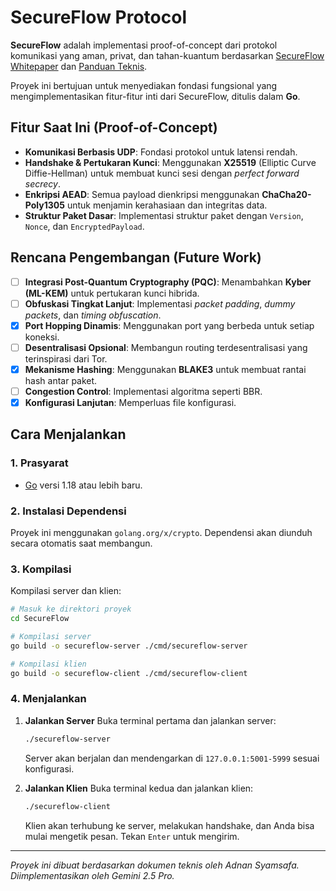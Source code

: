 # SecureFlow Protocol

**SecureFlow** adalah implementasi proof-of-concept dari protokol komunikasi yang aman, privat, dan tahan-kuantum berdasarkan [SecureFlow Whitepaper](https://github.com/eikarna/SecureFlow) dan [Panduan Teknis](https://github.com/eikarna/SecureFlow).

Proyek ini bertujuan untuk menyediakan fondasi fungsional yang mengimplementasikan fitur-fitur inti dari SecureFlow, ditulis dalam **Go**.

## Fitur Saat Ini (Proof-of-Concept)

*   **Komunikasi Berbasis UDP**: Fondasi protokol untuk latensi rendah.
*   **Handshake & Pertukaran Kunci**: Menggunakan **X25519** (Elliptic Curve Diffie-Hellman) untuk membuat kunci sesi dengan *perfect forward secrecy*.
*   **Enkripsi AEAD**: Semua payload dienkripsi menggunakan **ChaCha20-Poly1305** untuk menjamin kerahasiaan dan integritas data.
*   **Struktur Paket Dasar**: Implementasi struktur paket dengan `Version`, `Nonce`, dan `EncryptedPayload`.

## Rencana Pengembangan (Future Work)

- [ ] **Integrasi Post-Quantum Cryptography (PQC)**: Menambahkan **Kyber (ML-KEM)** untuk pertukaran kunci hibrida.
- [ ] **Obfuskasi Tingkat Lanjut**: Implementasi *packet padding*, *dummy packets*, dan *timing obfuscation*.
- [x] **Port Hopping Dinamis**: Menggunakan port yang berbeda untuk setiap koneksi.
- [ ] **Desentralisasi Opsional**: Membangun routing terdesentralisasi yang terinspirasi dari Tor.
- [x] **Mekanisme Hashing**: Menggunakan **BLAKE3** untuk membuat rantai hash antar paket.
- [ ] **Congestion Control**: Implementasi algoritma seperti BBR.
- [x] **Konfigurasi Lanjutan**: Memperluas file konfigurasi.

## Cara Menjalankan

### 1. Prasyarat

- [Go](https://golang.org/dl/) versi 1.18 atau lebih baru.

### 2. Instalasi Dependensi

Proyek ini menggunakan `golang.org/x/crypto`. Dependensi akan diunduh secara otomatis saat membangun.

### 3. Kompilasi

Kompilasi server dan klien:
```bash
# Masuk ke direktori proyek
cd SecureFlow

# Kompilasi server
go build -o secureflow-server ./cmd/secureflow-server

# Kompilasi klien
go build -o secureflow-client ./cmd/secureflow-client
```

### 4. Menjalankan

1.  **Jalankan Server**
    Buka terminal pertama dan jalankan server:
    ```bash
    ./secureflow-server
    ```
    Server akan berjalan dan mendengarkan di `127.0.0.1:5001-5999` sesuai konfigurasi.

2.  **Jalankan Klien**
    Buka terminal kedua dan jalankan klien:
    ```bash
    ./secureflow-client
    ```
    Klien akan terhubung ke server, melakukan handshake, dan Anda bisa mulai mengetik pesan. Tekan `Enter` untuk mengirim.

---
*Proyek ini dibuat berdasarkan dokumen teknis oleh Adnan Syamsafa.*
*Diimplementasikan oleh Gemini 2.5 Pro.*
